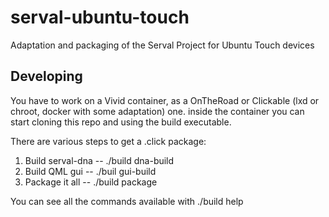 # serval-ubuntu-touch
Adaptation and packaging of the Serval Project for Ubuntu Touch devices

## Developing

You have to work on a Vivid container, as a OnTheRoad or Clickable (lxd or chroot, docker with some adaptation) one. inside the container you can start cloning this repo and using the build executable.

There are various steps to get a .click package:
1) Build serval-dna   --  ./build dna-build
2) Build QML gui   --  ./buil gui-build
3) Package it all   --  ./build package

You can see all the commands available with
./build help

